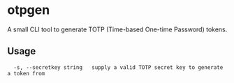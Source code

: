 # otpgen

A small CLI tool to generate TOTP (Time-based One-time Password) tokens.

## Usage

```
  -s, --secretkey string   supply a valid TOTP secret key to generate a token from
```
